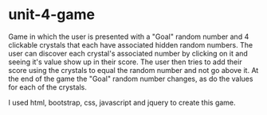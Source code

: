 # unit-4-game

Game in which the user is presented with a "Goal" random number and 4 clickable crystals that each have associated hidden random numbers.  The user can discover each crystal's associated number by clicking on it and seeing it's value show up in their score.  The user then tries to add their score using the crystals to equal the random number and not go above it.  At the end of the game the "Goal" random number changes, as do the values for each of the crystals.

I used html, bootstrap, css, javascript and jquery to create this game.